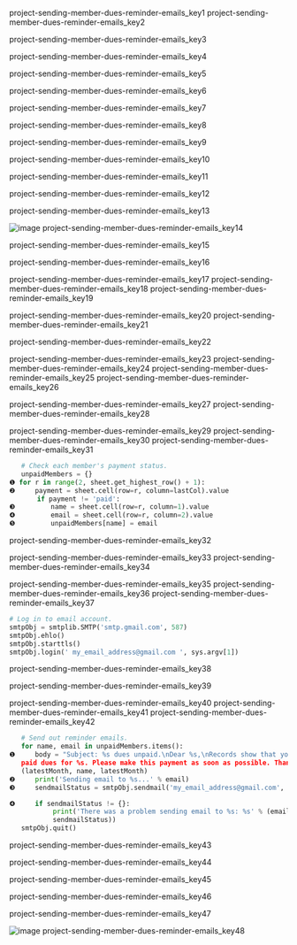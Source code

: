 project-sending-member-dues-reminder-emails_key1
project-sending-member-dues-reminder-emails_key2


project-sending-member-dues-reminder-emails_key3


project-sending-member-dues-reminder-emails_key4


project-sending-member-dues-reminder-emails_key5


project-sending-member-dues-reminder-emails_key6


project-sending-member-dues-reminder-emails_key7


project-sending-member-dues-reminder-emails_key8


project-sending-member-dues-reminder-emails_key9


project-sending-member-dues-reminder-emails_key10


project-sending-member-dues-reminder-emails_key11


project-sending-member-dues-reminder-emails_key12


project-sending-member-dues-reminder-emails_key13


![image](assets/000022.jpg)
project-sending-member-dues-reminder-emails_key14


project-sending-member-dues-reminder-emails_key15


project-sending-member-dues-reminder-emails_key16



project-sending-member-dues-reminder-emails_key17
project-sending-member-dues-reminder-emails_key18
project-sending-member-dues-reminder-emails_key19


project-sending-member-dues-reminder-emails_key20
project-sending-member-dues-reminder-emails_key21


project-sending-member-dues-reminder-emails_key22


project-sending-member-dues-reminder-emails_key23
project-sending-member-dues-reminder-emails_key24
project-sending-member-dues-reminder-emails_key25
project-sending-member-dues-reminder-emails_key26


project-sending-member-dues-reminder-emails_key27
project-sending-member-dues-reminder-emails_key28



project-sending-member-dues-reminder-emails_key29
project-sending-member-dues-reminder-emails_key30
project-sending-member-dues-reminder-emails_key31
```python
   # Check each member's payment status.
   unpaidMembers = {}
❶ for r in range(2, sheet.get_highest_row() + 1):
❷     payment = sheet.cell(row=r, column=lastCol).value
       if payment != 'paid':
❸         name = sheet.cell(row=r, column=1).value
❹         email = sheet.cell(row=r, column=2).value
❺         unpaidMembers[name] = email
```
project-sending-member-dues-reminder-emails_key32


project-sending-member-dues-reminder-emails_key33
project-sending-member-dues-reminder-emails_key34



project-sending-member-dues-reminder-emails_key35
project-sending-member-dues-reminder-emails_key36
project-sending-member-dues-reminder-emails_key37
```python
# Log in to email account.
smtpObj = smtplib.SMTP('smtp.gmail.com', 587)
smtpObj.ehlo()
smtpObj.starttls()
smtpObj.login(' my_email_address@gmail.com ', sys.argv[1])
```
project-sending-member-dues-reminder-emails_key38


project-sending-member-dues-reminder-emails_key39



project-sending-member-dues-reminder-emails_key40
project-sending-member-dues-reminder-emails_key41
project-sending-member-dues-reminder-emails_key42
```python
   # Send out reminder emails.
   for name, email in unpaidMembers.items():
❶     body = "Subject: %s dues unpaid.\nDear %s,\nRecords show that you have not
   paid dues for %s. Please make this payment as soon as possible. Thank you!'" %
   (latestMonth, name, latestMonth)
❷     print('Sending email to %s...' % email)
❸     sendmailStatus = smtpObj.sendmail('my_email_address@gmail.com', email, body)

❹     if sendmailStatus != {}:
           print('There was a problem sending email to %s: %s' % (email,
           sendmailStatus))
   smtpObj.quit()
```
project-sending-member-dues-reminder-emails_key43


project-sending-member-dues-reminder-emails_key44


project-sending-member-dues-reminder-emails_key45


project-sending-member-dues-reminder-emails_key46



project-sending-member-dues-reminder-emails_key47


![image](assets/000025.jpg)
project-sending-member-dues-reminder-emails_key48
